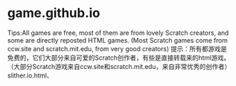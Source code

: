 # game.github.io
Tips:All games are free, most of them are from lovely Scratch creators, and some are directly reposted HTML games. (Most Scratch games come from ccw.site and scratch.mit.edu, from very good creators)
提示：所有都游戏是免费的，它们大部分来自可爱的Scratch创作者，有些是直接转载来的html游戏。（大部分Scratch游戏来自ccw.site和scratch.mit.edu，来自非常优秀的创作者）
slither.io.html、
